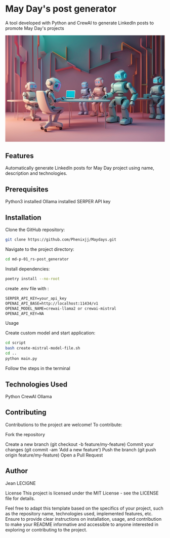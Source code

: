 # May Day's post generator

A tool developed with Python and CrewAI to generate LinkedIn posts to promote May Day's projects

![post_img](../maydays/static/img/project_img/Default_des_petits_agents_robot_avec_des_tlphone_et_des_ordina_1.jpg)

## Features

Automatically generate LinkedIn posts for May Day project using name, description and technologies.

## Prerequisites

Python3 installed
Ollama installed
SERPER API key

## Installation
Clone the GitHub repository:

```bash
git clone https://github.com/Phenixjj/Maydays.git
```

Navigate to the project directory:

```bash
cd md-p-01_rs-post_generator
```

Install dependencies:

```bash
poetry install --no-root
```

create .env file with : 
```
SERPER_API_KEY=your_api_key
OPENAI_API_BASE=http://localhost:11434/v1
OPENAI_MODEL_NAME=crewai-llama2 or crewai-mistral
OPENAI_API_KEY=NA
```

Usage

Create custom model and start application:

```bash
cd script
bash create-mistral-model-file.sh
cd ..
python main.py
```

Follow the steps in the terminal

## Technologies Used
Python CrewAI Ollama

## Contributing
Contributions to the project are welcome! To contribute:

Fork the repository

Create a new branch (git checkout -b feature/my-feature)
Commit your changes (git commit -am 'Add a new feature')
Push the branch (git push origin feature/my-feature)
Open a Pull Request

## Author
Jean LECIGNE

License
This project is licensed under the MIT License - see the LICENSE file for details.

Feel free to adapt this template based on the specifics of your project, such as the repository name, technologies used, implemented features, etc. Ensure to provide clear instructions on installation, usage, and contribution to make your README informative and accessible to anyone interested in exploring or contributing to the project.
